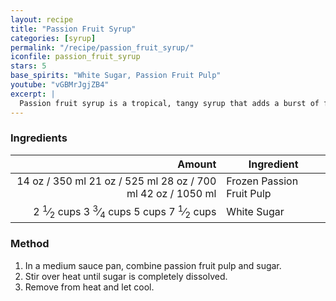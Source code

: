 ```yaml
---
layout: recipe
title: "Passion Fruit Syrup"
categories: [syrup]
permalink: "/recipe/passion_fruit_syrup/"
iconfile: passion_fruit_syrup
stars: 5
base_spirits: "White Sugar, Passion Fruit Pulp"
youtube: "vGBMrJgjZB4"
excerpt: |
  Passion fruit syrup is a tropical, tangy syrup that adds a burst of fruity sweetness and a touch of tartness to cocktails.
---
```


### Ingredients

|   Amount | Ingredient                |
| -------: | ------------------------- |
|    <span class="onex active">14 oz  / 350 ml</span> <span class="onehalfx">21 oz  / 525 ml</span> <span class="twox">28 oz  / 700 ml</span> <span class="threex">42 oz  / 1050 ml</span>| Frozen Passion Fruit Pulp |
| <span class="onex active">2 <sup>1</sup>&frasl;<sub>2</sub> cups </span> <span class="onehalfx">3 <sup>3</sup>&frasl;<sub>4</sub> cups </span> <span class="twox">5 cups </span> <span class="threex">7 <sup>1</sup>&frasl;<sub>2</sub> cups </span>| White Sugar               |

### Method

1. In a medium sauce pan, combine passion fruit pulp and sugar.
2. Stir over heat until sugar is completely dissolved.
3. Remove from heat and let cool.

    
<script type="application/ld+json">
{
  "@context": "https://schema.org",
  "@type": "Recipe",
  "author": {
    "@type": "Person",
    "name": "{{ page.author }}"
    },
  "description": "{{ page.excerpt | strip_html | replace: '"', "'" }}",
  "image": "{% for ingredient in site.data[page.iconfile].images.ingredient limit: 1 %}{{ ingredient.url }}{% endfor %}",
  "recipeIngredient": [  " 14 oz Frozen Passion Fruit Pulp",
  "2.5 cups White Sugar"],
  "name": "{{ page.title }}",
  "recipeInstructions": [
    
    ],
  "recipeYield": "1 cocktail",
  "recipeCategory": "cocktail",
  "aggregateRating": "{%- if page.stars -%}{%- include stars_metadata.html %} out of 5{% else %}NA{%- endif -%}",
  "recipeCuisine": "global",
  "prepTime": "PT20M",
  "cookTime": "PT15S",
  "keywords": "{{ page.title }}, cocktail, {{ page.eras }}, {%- include category_metadata.html -%}, {%- include spirits_metadata.html -%}",
}
</script>

    